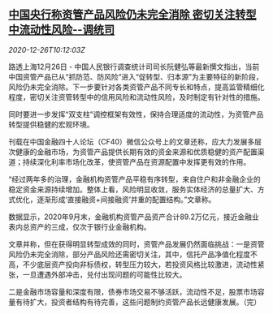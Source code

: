 <!--1608978195000-->
[中国央行称资管产品风险仍未完全消除 密切关注转型中流动性风险--调统司](https://cn.reuters.com/article/china-cen-am-liquidity-risk-1226-idCNKBS29008F)
------

<div><i>2020-12-26T10:12:03Z</i></div><p>路透上海12月26日 - 中国人民银行调查统计司司长阮健弘等最新撰文指出，当前中国资管产品已从“抓防范、防风险”进入“促转型、归本源”为主要特征的新阶段，风险仍未完全消除。下一步要针对各类资管产品不同专长和特点，提高监管精细化程度，密切关注资管转型中的信用风险和流动性风险，及时制定有针对性的措施。</p><p>同时要进一步发挥“双支柱”调控框架有效性，保持合理适度的流动性，为资管产品转型提供稳健的宏观环境。</p><p>刊载在中国金融四十人论坛（CF40）微信公众号上的文章还称，应大力发展多层次健康的金融市场，为资管产品提供长期有效的资金来源和优质稳健的资产配置渠道；持续深化利率市场化改革，使资管产品在资源配置中发挥更有效的作用。</p><p>“经过两年多的治理，金融机构资管产品平稳有序转型，来自住户和非金融企业的稳定资金来源持续增加。整体上看，风险明显收敛，服务实体经济的总量扩大、方式优化，逐渐形成‘直接融资+间接融资’并重的配置结构。”文章称。</p><p>数据显示，2020年9月末，金融机构资管产品资产合计89.2万亿元，接近金融业表内总资产的三成，仅次于银行业金融机构。</p><p>文章并称，但在获得明显转型成效的同时，资管产品发展仍然面临挑战：一是资管风险仍未完全消除，部分产品风险还需密切关注，其中，信托产品净值化程度不高，不少底层资产投向非标债权，转型压力较大，若投资风格比较激进，流动性紧张，一旦遭遇外部冲击，兑付出现问题的可能性比较大。</p><p>二是金融市场容量和深度有限，债券市场交易不够活跃，流动性不足，股票市场容量有待扩大，投资者结构有待完善，这些问题制约资管产品长远健康发展。（完）</p>
